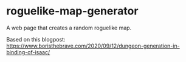 # roguelike-map-generator
A web page that creates a random roguelike map.

Based on this blogpost:
https://www.boristhebrave.com/2020/09/12/dungeon-generation-in-binding-of-isaac/
